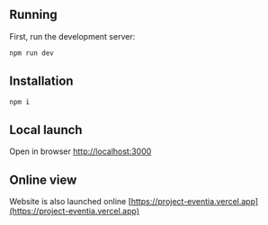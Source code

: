 ## Running

First, run the development server:

```bash
npm run dev
```

## Installation

```bash
npm i
```

## Local launch

Open in browser [http://localhost:3000](http://localhost:3000)

## Online view

Website is also launched online [https://project-eventia.vercel.app](https://project-eventia.vercel.app)
